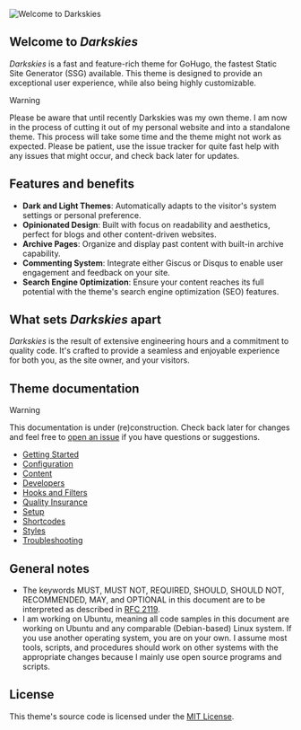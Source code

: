 ![Welcome to *Darkskies*](.github/darkskies.webp)

## Welcome to *Darkskies*

*Darkskies* is a fast and feature-rich theme for GoHugo, the fastest Static Site Generator (SSG) available. This theme is designed to provide an exceptional user experience, while also being highly customizable.

> [!WARNING]
> Please be aware that until recently Darkskies was my own theme. I am now in the process of cutting it out of my personal website and into a standalone theme. This process will take some time and the theme might not work as expected. Please be patient, use the issue tracker for quite fast help with any issues that might occur, and check back later for updates.

## Features and benefits

* **Dark and Light Themes**: Automatically adapts to the visitor's system settings or personal preference.
* **Opinionated Design**: Built with focus on readability and aesthetics, perfect for blogs and other content-driven websites.
* **Archive Pages**: Organize and display past content with built-in archive capability.
* **Commenting System**: Integrate either Giscus or Disqus to enable user engagement and feedback on your site.
* **Search Engine Optimization**: Ensure your content reaches its full potential with the theme's search engine optimization (SEO) features.

## What sets *Darkskies* apart

*Darkskies* is the result of extensive engineering hours and a commitment to quality code. It's crafted to provide a seamless and enjoyable experience for both you, as the site owner, and your visitors.

## Theme documentation

> [!WARNING]
> This documentation is under (re)construction. Check back later for changes and feel free to [open an issue](https://github.com/davidsneighbour/hugo-Darkskies/issues) if you have questions or suggestions.

* [Getting Started](/davidsnegihbour/hugo-darkskies/blog/main/documentation/getting-started/index.md)
* [Configuration](/davidsneighbour/hugo-Darkskies/blob/main/documentation/configuration/index.md)
* [Content](/davidsneighbour/hugo-Darkskies/blob/main/documentation/content/index.md)
* [Developers](/davidsneighbour/hugo-Darkskies/blob/main/documentation/developers/index.md)
* [Hooks and Filters](/davidsneighbour/hugo-Darkskies/blob/main/documentation/hooks-and-filters/index.md)
* [Quality Insurance](/davidsneighbour/hugo-Darkskies/blob/main/documentation/quality-insurance/index.md)
* [Setup](/davidsneighbour/hugo-Darkskies/blob/main/documentation/setup/index.md)
* [Shortcodes](/davidsneighbour/hugo-Darkskies/blob/main/documentation/shortcodes/index.md)
* [Styles](/davidsneighbour/hugo-Darkskies/blob/main/documentation/styles/index.md)
* [Troubleshooting](/davidsneighbour/hugo-Darkskies/blob/main/documentation/troubleshooting/index.md)

## General notes

* The keywords MUST, MUST NOT, REQUIRED, SHOULD, SHOULD NOT, RECOMMENDED, MAY, and OPTIONAL in this document are to be interpreted as described in [RFC 2119](https://www.ietf.org/rfc/rfc2119.txt).
* I am working on Ubuntu, meaning all code samples in this document are working on Ubuntu and any comparable (Debian-based) Linux system. If you use another operating system, you are on your own. I assume most tools, scripts, and procedures should work on other systems with the appropriate changes because I mainly use open source programs and scripts.

## License

This theme's source code is licensed under the [MIT License](https://github.com/davidsneighbour/hugo-Darkskies/blob/main/LICENSE.md).
